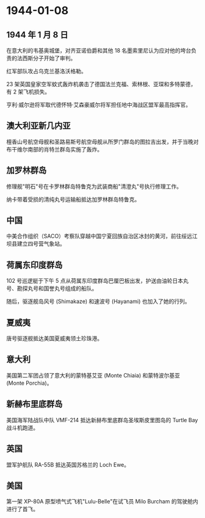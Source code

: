 # 1944-01-08

## 1944 年 1 月 8 日

在意大利的韦基奥城堡，对齐亚诺伯爵和其他 18
名墨索里尼认为应对他的垮台负责的法西斯分子开始了审判。

红军部队攻占乌克兰基洛沃格勒。

23
架英国皇家空军蚊式轰炸机袭击了德国法兰克福、索林根、亚琛和多特蒙德，有 2
架飞机损失。

亨利·威尔逊将军取代德怀特·艾森豪威尔将军担任地中海战区盟军最高指挥官。

## 澳大利亚新几内亚

檀香山号航空母舰和圣路易斯号航空母舰从所罗门群岛的图拉吉出发，并于当晚对布干维尔南部的肖特兰群岛实施了轰炸。

## 加罗林群岛

修理舰"明石"号在卡罗林群岛特鲁克为武装商船"清澄丸"号执行修理工作。

纳卡带着受损的清纯丸号运输船抵达加罗林群岛特鲁克。

## 中国

中美合作组织（SACO）考察队穿越中国宁夏回族自治区冰封的黄河，前往绥远江坝县建立四号营气象站。

## 荷属东印度群岛

102 号巡逻艇于下午 5
点从荷属东印度群岛巴厘巴板出发，护送由油轮日本丸号、勘探丸号和国誉丸号组成的船队。

随后，驱逐舰岛风号 (Shimakaze) 和速波号 (Hayanami) 也加入了她的行列。

## 夏威夷

唐号驱逐舰抵达美国夏威夷领土珍珠港。

## 意大利

美国第二军团占领了意大利的蒙特基艾亚 (Monte Chiaia) 和蒙特波尔基亚
(Monte Porchia)。

## 新赫布里底群岛

美国海军陆战队中队 VMF-214 抵达新赫布里底群岛圣埃斯皮里图岛的 Turtle Bay
战斗机跑道。

## 英国

盟军护航队 RA-55B 抵达英国苏格兰的 Loch Ewe。

## 美国

第一架 XP-80A 原型喷气式飞机"Lulu-Belle"在试飞员 Milo Burcham
的驾驶舱内进行了首飞。

